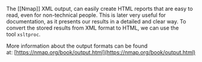
The [[Nmap]] XML output, can easily create HTML reports that are easy to read, even for non-technical people. This is later very useful for documentation, as it presents our results in a detailed and clear way. To convert the stored results from XML format to HTML, we can use the tool `xsltproc`.

More information about the output formats can be found at: [https://nmap.org/book/output.html](https://nmap.org/book/output.html)